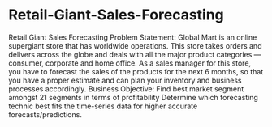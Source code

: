 # Retail-Giant-Sales-Forecasting
Retail Giant Sales Forecasting Problem Statement: Global Mart is an online supergiant store that has worldwide operations. This store takes orders and delivers across the globe and deals with all the major product categories — consumer, corporate and home office. As a sales manager for this store, you have to forecast the sales of the products for the next 6 months, so that you have a proper estimate and can plan your inventory and business processes accordingly.  Business Objective:  Find best market segment amongst 21 segments in terms of profitability Determine which forecasting technic best fits the time-series data for higher accurate forecasts/predictions.
